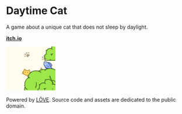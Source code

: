 # Daytime Cat

A game about a unique cat that does not sleep by daylight.

[**itch.io**](https://ayuusweetfish.itch.io/daytime-cat)

![Screenshot](README_cat.png)

Powered by [LÖVE](https://love2d.org/).
Source code and assets are dedicated to the public domain.
